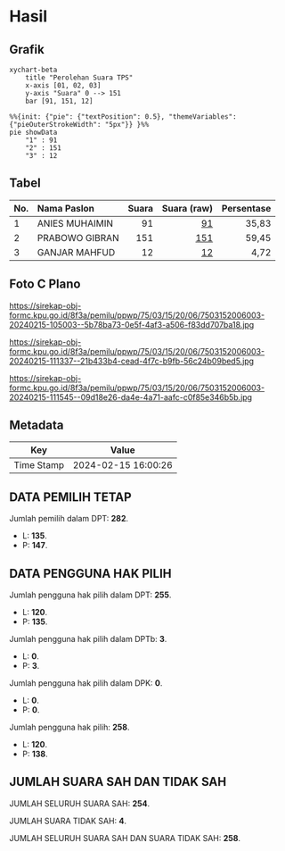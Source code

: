 # Hasil

## Grafik

```mermaid
xychart-beta
    title "Perolehan Suara TPS"
    x-axis [01, 02, 03]
    y-axis "Suara" 0 --> 151
    bar [91, 151, 12]
```

```mermaid
%%{init: {"pie": {"textPosition": 0.5}, "themeVariables": {"pieOuterStrokeWidth": "5px"}} }%%
pie showData
    "1" : 91
    "2" : 151
    "3" : 12
```

## Tabel

| No. | Nama Paslon    | Suara | Suara (raw) | Persentase |
|:--- |:-------------- | -----:| -----------:| ----------:|
| 1   | ANIES MUHAIMIN | 91    | [91][p-1]   | 35,83      |
| 2   | PRABOWO GIBRAN | 151   | [151][p-2]  | 59,45      |
| 3   | GANJAR MAHFUD  | 12    | [12][p-3]   | 4,72       |


[p-1]: https://github.com/gigit-pemilu/pemilu-2024-75-gorontalo/blob/main/pilpres/hitung-suara/sub/75-gorontalo/sub/03-bone-bolango/sub/15-bulango-selatan/sub/2006-ayula-tilango/sub/003-tps/sub/paslon-1.txt
[p-2]: https://github.com/gigit-pemilu/pemilu-2024-75-gorontalo/blob/main/pilpres/hitung-suara/sub/75-gorontalo/sub/03-bone-bolango/sub/15-bulango-selatan/sub/2006-ayula-tilango/sub/003-tps/sub/paslon-2.txt
[p-3]: https://github.com/gigit-pemilu/pemilu-2024-75-gorontalo/blob/main/pilpres/hitung-suara/sub/75-gorontalo/sub/03-bone-bolango/sub/15-bulango-selatan/sub/2006-ayula-tilango/sub/003-tps/sub/paslon-3.txt

## Foto C Plano

https://sirekap-obj-formc.kpu.go.id/8f3a/pemilu/ppwp/75/03/15/20/06/7503152006003-20240215-105003--5b78ba73-0e5f-4af3-a506-f83dd707ba18.jpg

https://sirekap-obj-formc.kpu.go.id/8f3a/pemilu/ppwp/75/03/15/20/06/7503152006003-20240215-111337--21b433b4-cead-4f7c-b9fb-56c24b09bed5.jpg

https://sirekap-obj-formc.kpu.go.id/8f3a/pemilu/ppwp/75/03/15/20/06/7503152006003-20240215-111545--09d18e26-da4e-4a71-aafc-c0f85e346b5b.jpg


## Metadata

| Key        | Value               |
| ---------- | ------------------- |
| Time Stamp | 2024-02-15 16:00:26 |


## DATA PEMILIH TETAP

Jumlah pemilih dalam DPT: **282**.
 * L: **135**.
 * P: **147**.

## DATA PENGGUNA HAK PILIH

Jumlah pengguna hak pilih dalam DPT: **255**.
 * L: **120**.
 * P: **135**.

Jumlah pengguna hak pilih dalam DPTb: **3**.
 * L: **0**.
 * P: **3**.

Jumlah pengguna hak pilih dalam DPK: **0**.
 * L: **0**.
 * P: **0**.

Jumlah pengguna hak pilih: **258**.
 * L: **120**.
 * P: **138**.

## JUMLAH SUARA SAH DAN TIDAK SAH

JUMLAH SELURUH SUARA SAH: **254**.

JUMLAH SUARA TIDAK SAH: **4**.

JUMLAH SELURUH SUARA SAH DAN SUARA TIDAK SAH: **258**.


